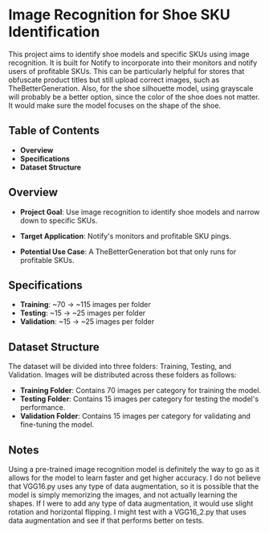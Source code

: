 # Image Recognition for Shoe SKU Identification

This project aims to identify shoe models and specific SKUs using image recognition. It is built for Notify to incorporate into their monitors and notify users of profitable SKUs. This can be particularly helpful for stores that obfuscate product titles but still upload correct images, such as TheBetterGeneration. Also, for the shoe silhouette model, using grayscale will probably be a better option, since the color of the shoe does not matter. It would make sure the model focuses on the shape of the shoe.

## Table of Contents

- **Overview**
- **Specifications**
- **Dataset Structure**

## Overview

- **Project Goal**: Use image recognition to identify shoe models and narrow down to specific SKUs.

- **Target Application**: Notify's monitors and profitable SKU pings.

- **Potential Use Case**: A TheBetterGeneration bot that only runs for profitable SKUs.

## Specifications

- **Training**: ~70 -> ~115 images per folder
- **Testing**: ~15 -> ~25 images per folder
- **Validation**: ~15 -> ~25 images per folder

## Dataset Structure

The dataset will be divided into three folders: Training, Testing, and Validation. Images will be distributed across these folders as follows:

- **Training Folder**: Contains 70 images per category for training the model.
- **Testing Folder**: Contains 15 images per category for testing the model's performance.
- **Validation Folder**: Contains 15 images per category for validating and fine-tuning the model.

## Notes

Using a pre-trained image recognition model is definitely the way to go as it allows for the model to learn faster and get higher accuracy.
I do not believe that VGG16.py uses any type of data augmentation, so it is possible that the model is simply memorizing the images, and not actually learning the shapes. If I were to add any type of data augmentation, it would use slight rotation and horizontal flipping. I might test with a VGG16_2.py that uses data augmentation and see if that performs better on tests.
